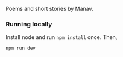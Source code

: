 Poems and short stories by Manav.

### Running locally

Install node and run `npm install` once. Then,

```sh
npm run dev
```
